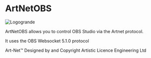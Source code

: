 # ArtNetOBS

![Logogrande](https://user-images.githubusercontent.com/24433077/218534735-ca6180c5-f26a-4b75-8a09-3c479fedf6de.jpg)

ArtNetOBS allows you to control OBS Studio via the Artnet protocol.

It uses the OBS Websocket 5.1.0 protocol

Art-Net™ Designed by and Copyright Artistic Licence Engineering Ltd
